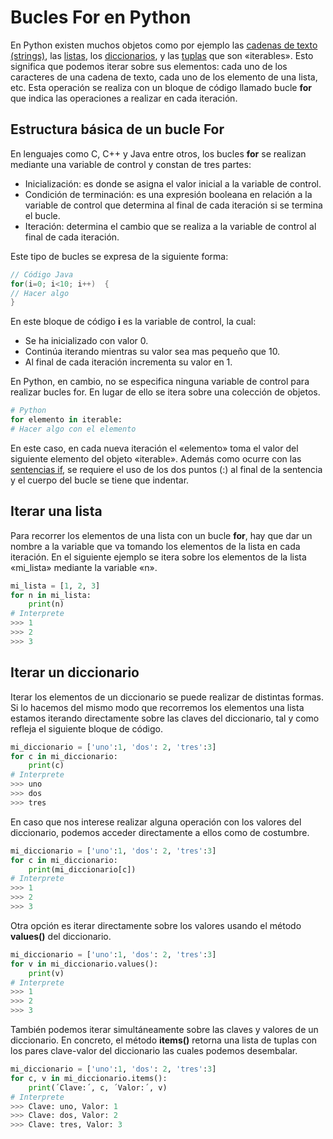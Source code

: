 # Bucles For en Python

En Python existen muchos objetos como por ejemplo las  [cadenas de texto (strings)](https://www.programaenpython.com/fundamentos/strings-en-python), las  [listas](https://www.programaenpython.com/fundamentos/listas-en-python), los  [diccionarios](https://www.programaenpython.com/fundamentos/diccionarios-en-python), y las  [tuplas](https://www.programaenpython.com/fundamentos/tuplas-en-python)  que son «iterables». Esto significa que podemos iterar sobre sus elementos: cada uno de los caracteres de una cadena de texto, cada uno de los elemento de una lista, etc. Esta operación se realiza con un bloque de código llamado bucle  **for** que indica las operaciones a realizar en cada iteración.

## Estructura básica de un bucle For

En lenguajes como C, C++ y Java entre otros, los bucles  **for**  se realizan mediante una variable de control y constan de tres partes:

-   Inicialización: es donde se asigna el valor inicial a la variable de control.
-   Condición de terminación: es una expresión booleana en relación a la variable de control que determina al final de cada iteración si se termina el bucle.
-   Iteración: determina el cambio que se realiza a la variable de control al final de cada iteración.

Este tipo de bucles se expresa de la siguiente forma:
```java 
// Código Java
for(i=0; i<10; i++)  {
// Hacer algo
}
```
En este bloque de código  **i**  es la variable de control, la cual:

-   Se ha inicializado con valor 0.
-   Continúa iterando mientras su valor sea mas pequeño que 10.
-   Al final de cada iteración incrementa su valor en 1.

En Python, en cambio, no se especifica ninguna variable de control para realizar bucles for. En lugar de ello se itera sobre una colección de objetos.

```python
# Python
for elemento in iterable:
# Hacer algo con el elemento
```
En este caso, en cada nueva iteración el «elemento» toma el valor del siguiente elemento del objeto «iterable». Además como ocurre con las [sentencias if](https://www.programaenpython.com/fundamentos/sentencias-condicionales-en-python), se requiere el uso de los dos puntos (:) al final de la sentencia y el cuerpo del bucle se tiene que indentar.

## Iterar una lista

Para recorrer los elementos de una lista con un bucle  **for**, hay que dar un nombre a la variable que va tomando los elementos de la lista en cada iteración. En el siguiente ejemplo se itera sobre los elementos de la lista «mi_lista» mediante la variable «n».

```python
mi_lista = [1, 2, 3]
for n in mi_lista:
	print(n)
# Interprete
>>> 1
>>> 2
>>> 3
```

## Iterar un diccionario

Iterar los elementos de un diccionario se puede realizar de distintas formas. Si lo hacemos del mismo modo que recorremos los elementos una lista estamos iterando directamente sobre las claves del diccionario, tal y como refleja el siguiente bloque de código.

```python
mi_diccionario = ['uno':1, 'dos': 2, 'tres':3]
for c in mi_diccionario:
	print(c)
# Interprete
>>> uno
>>> dos
>>> tres
``` 

En caso que nos interese realizar alguna operación con los valores del diccionario, podemos acceder directamente a ellos como de costumbre.

```python
mi_diccionario = ['uno':1, 'dos': 2, 'tres':3]
for c in mi_diccionario:
	print(mi_diccionario[c])
# Interprete
>>> 1
>>> 2
>>> 3
``` 
Otra opción es iterar directamente sobre los valores usando el método **values()** del diccionario.
```python
mi_diccionario = ['uno':1, 'dos': 2, 'tres':3]
for v in mi_diccionario.values():
	print(v)
# Interprete
>>> 1
>>> 2
>>> 3
```
También podemos iterar simultáneamente sobre las claves y valores de un diccionario. En concreto, el método **items()** retorna una lista de tuplas con los pares clave-valor del diccionario las cuales podemos desembalar.

```python
mi_diccionario = ['uno':1, 'dos': 2, 'tres':3]
for c, v in mi_diccionario.items():
	print(´Clave:´, c, ´Valor:´, v)
# Interprete
>>> Clave: uno, Valor: 1
>>> Clave: dos, Valor: 2
>>> Clave: tres, Valor: 3
```

<!--stackedit_data:
eyJoaXN0b3J5IjpbMTYyODA0MTc2MSwtNzU1MjYwMzc5LDExNz
E3NTc4NSwtMzI1MTM0MzkwLDQxNDM4MTIwMCwtNDU2OTMxMDY3
XX0=
-->